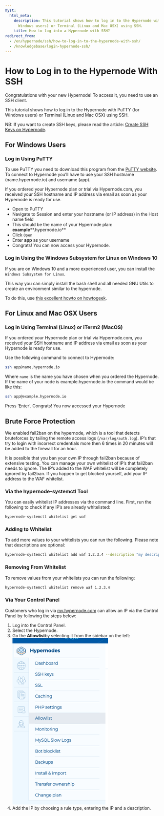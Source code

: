 ```yaml
---
myst:
  html_meta:
    description: This tutorial shows how to log in to the Hypernode with PuTTY (for
      Windows users) or Terminal (Linux and Mac OSX) using SSH.
    title: How to log into a Hypernode with SSH?
redirect_from:
  - /en/hypernode/ssh/how-to-log-in-to-the-hypernode-with-ssh/
  - /knowledgebase/login-hypernode-ssh/
---
```


<!-- source: https://support.hypernode.com/en/hypernode/ssh/how-to-log-in-to-the-hypernode-with-ssh/ -->

# How to Log in to the Hypernode With SSH

Congratulations with your new Hypernode! To access it, you need to use an SSH client.

This tutorial shows how to log in to the Hypernode with PuTTY (for Windows users) or Terminal (Linux and Mac OSX) using SSH.

NB: If you want to create SSH keys, please read the article: [Create SSH Keys on Hypernode](../ssh/how-to-use-ssh-keys-on-hypernode.md).

## For Windows Users

### Log in Using PuTTY

To use PuTTY you need to download this program from the [PuTTY website](http://www.chiark.greenend.org.uk/~sgtatham/putty/latest.html). To connect to Hypernode you’ll have to use your SSH hostname (name.hypernode.io) and username (app).

If you ordered your Hypernode plan or trial via Hypernode.com, you received your SSH hostname and IP address via email as soon as your Hypernode is ready for use.

- Open to PuTTY
- Navigate to Session and enter your hostname (or IP address) in the Host name field
- This should be the name of your Hypernode plan: **example**\*\*.hypernode.io\*\*
- Click `Open`
- Enter **app** as your username
- Congrats! You can now access your Hypernode.

### Log in Using the Windows Subsystem for Linux on Windows 10

If you are on Windows 10 and a more experienced user, you can install the `Windows Subsystem for Linux`.

This way you can simply install the bash shell and all needed GNU Utils to create an environment similar to the hypernode.

To do this, use [this excellent howto on howtogeek](http://www.howtogeek.com/249966/how-to-install-and-use-the-linux-bash-shell-on-windows-10/).

## For Linux and Mac OSX Users

### Log in Using Terminal (Linux) or iTerm2 (MacOS)

If you ordered your Hypernode plan or trial via Hypernode.com, you received your SSH hostname and IP address via email as soon as your Hypernode is ready for use.

Use the following command to connect to Hypernode:

```bash
ssh app@name.hypernode.io
```

Where `name` is the name you have chosen when you ordered the Hypernode. If the name of your node is example.hypernode.io the command would be like this:

```bash
ssh app@example.hypernode.io
```

Press ‘Enter’. Congrats! You now accessed your Hypernode

## Brute Force Protection

We enabled fail2ban on the hypernode, which is a tool that detects bruteforces by tailing the remote access logs (`/var/log/auth.log`). IP’s that try to login with incorrect credentials more then 6 times in 20 minutes will be added to the firewall for an hour.

It is possible that you ban your own IP through fail2ban because of extensive testing. You can manage your own whitelist of IP’s that fail2ban needs to ignore. The IP’s added to the WAF whitelist will be completely ignored by fail2ban. If you happen to get blocked yourself, add your IP address to the WAF whitelist.

### Via the hypernode-systemctl Tool

You can easily whitelist IP addresses via the command line. First, run the following to check if any IP’s are already whitelisted:

```bash
hypernode-systemctl whitelist get waf
```

### Adding to Whitelist

To add more values to your whitelists you can run the following. Please note that descriptions are optional:

```bash
hypernode-systemctl whitelist add waf 1.2.3.4 --description "my description"
```

### Removing From Whitelist

To remove values from your whitelists you can run the following:

```bash
hypernode-systemctl whitelist remove waf 1.2.3.4
```

### Via Your Control Panel

Customers who log in via [my.hypernode.com](https://my.hypernode.com) can allow an IP via the Control Panel by following the steps below:

1. Log into the Control Panel.
1. Select the Hypernode.
1. Go the **Allowlist**by selecting it from the sidebar on the left:
   ![](_res/Nem5rLWWSoptpV--Zit41mvWidT0C0wDvw.png)
1. Add the IP by choosing a rule type, entering the IP and a description.
